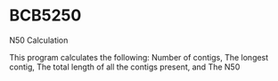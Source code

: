 # BCB5250
N50 Calculation

This program calculates the following:
Number of contigs,
The longest contig,
The total length of all the contigs present, and
The N50

